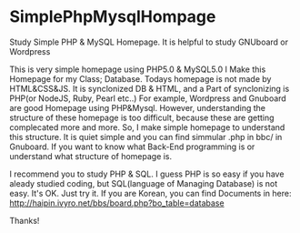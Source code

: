# SimplePhpMysqlHompage
Study Simple PHP &amp; MySQL Homepage. It is helpful to study GNUboard or Wordpress

This is very simple homepage using PHP5.0  & MySQL5.0 
I Make this Homepage for my Class; Database.
Todays homepage is not made by HTML&CSS&JS. It is synclonized DB & HTML, and a Part of synclonizing is PHP(or NodeJS, Ruby, Pearl etc..)
For example, Wordpress and Gnuboard are good Homepage using PHP&Mysql. However, understanding the structure of these homepage is too difficult, because these are getting complecated more and more. 
So, I make simple homepage to understand this structure. It is quiet simple and you can find simmular .php in bbc/ in Gnuboard.
If you want to know what Back-End programming is or understand what structure of homepage is.

I recommend you to study PHP & SQL. I guess PHP is so easy if you have aleady studied coding, but SQL(language of Managing Database) is not easy.
It's OK. Just try it. If you are Korean, you can find Documents in here: http://haipin.ivyro.net/bbs/board.php?bo_table=database

Thanks!
